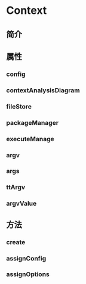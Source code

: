 # Context
## 简介
## 属性
### config
### contextAnalysisDiagram
### fileStore
### packageManager
### executeManage
### argv
### args
### ttArgv
### argvValue
## 方法
### create
### assignConfig
### assignOptions